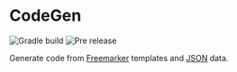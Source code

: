 # CodeGen
![Gradle build](https://github.com/miche-atucha/codegen/actions/workflows/gradle.yml/badge.svg)
![Pre release](https://github.com/miche-atucha/codegen/actions/workflows/pre-release.yml/badge.svg)

Generate code from [Freemarker](https://freemarker.apache.org/docs/dgui_quickstart.html) templates and [JSON](https://www.json.org/json-en.html) data.
